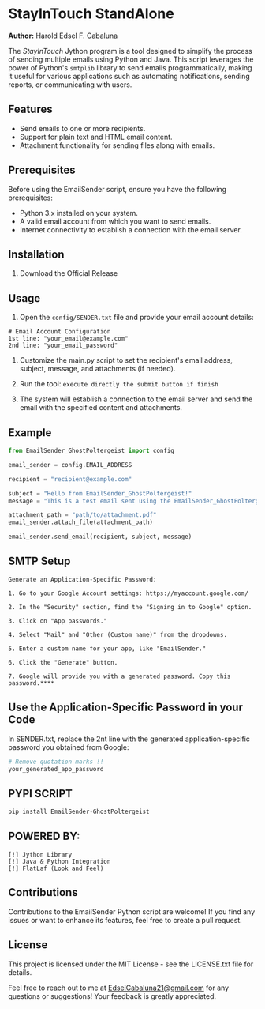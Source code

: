# StayInTouch StandAlone

**Author:** Harold Edsel F. Cabaluna

The *StayInTouch* Jython program is a tool designed to simplify the process of sending multiple emails using Python and Java. This script leverages the power of Python's `smtplib` library to send emails programmatically, making it useful for various applications such as automating notifications, sending reports, or communicating with users.

## Features

- Send emails to one or more recipients.
- Support for plain text and HTML email content.
- Attachment functionality for sending files along with emails.

## Prerequisites

Before using the EmailSender script, ensure you have the following prerequisites:

- Python 3.x installed on your system.
- A valid email account from which you want to send emails.
- Internet connectivity to establish a connection with the email server.

## Installation

1. Download the Official Release

## Usage

1. Open the `config/SENDER.txt` file and provide your email account details:

```
# Email Account Configuration
1st line: "your_email@example.com"
2nd line: "your_email_password"
```

1. Customize the main.py script to set the recipient's email address, subject, message, and attachments (if needed).

2. Run the tool:
```execute directly the submit button if finish```

3. The system will establish a connection to the email server and send the email with the specified content and attachments.

## Example

```python
from EmailSender_GhostPoltergeist import config

email_sender = config.EMAIL_ADDRESS

recipient = "recipient@example.com"

subject = "Hello from EmailSender_GhostPoltergeist!"
message = "This is a test email sent using the EmailSender_GhostPoltergeist script."

attachment_path = "path/to/attachment.pdf"
email_sender.attach_file(attachment_path)

email_sender.send_email(recipient, subject, message)
```

## SMTP Setup
```
Generate an Application-Specific Password:

1. Go to your Google Account settings: https://myaccount.google.com/

2. In the "Security" section, find the "Signing in to Google" option.

3. Click on "App passwords."

4. Select "Mail" and "Other (Custom name)" from the dropdowns.

5. Enter a custom name for your app, like "EmailSender."

6. Click the "Generate" button.

7. Google will provide you with a generated password. Copy this password.****
```

## Use the Application-Specific Password in your Code
In SENDER.txt, replace the 2nt line with the 
generated application-specific password you obtained from Google:
```python
# Remove quotation marks !!
your_generated_app_password
```

## PYPI SCRIPT
```python
pip install EmailSender-GhostPoltergeist
```

## POWERED BY:
```
[!] Jython Library
[!] Java & Python Integration
[!] FlatLaf (Look and Feel)
```

## Contributions
Contributions to the EmailSender Python script are welcome! If you find any issues or want to enhance its features, feel free to create a pull request.

## License
This project is licensed under the MIT License - see the LICENSE.txt file for details.

Feel free to reach out to me at EdselCabaluna21@gmail.com for any questions or suggestions! Your feedback is greatly appreciated.

   
